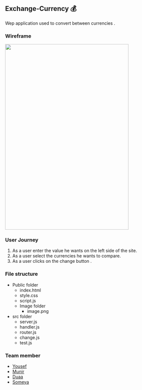 ## Exchange-Currency 💰
 Wep application used to convert between currencies .
 
 ### Wireframe
 <img src='https://user-images.githubusercontent.com/36266244/61277574-213ed680-a7bb-11e9-805f-a9e87f44723c.jpg' width="400" height ="600">

### User Journey
1. As a user enter the value he wants on the left side of the site.
2. As a user select the currencies he wants to compare.
3. As a user clicks on the change button .
 
 
 ### File structure
 - Public folder
   - index.html
   - style.css
   - script.js
   - Image folder
      - image.png
 - src folder
   - server.js
   - handler.js
   - router.js
   - change.js
   - test.js
   
 ### Team member
  - [Yousef](https://github.com/YousefQwasmeh)
  - [Munir](https://github.com/Muniralsharif)
  - [Duaa](https://github.com/DuaaH)
  - [Someya](https://github.com/someyaaltous)

